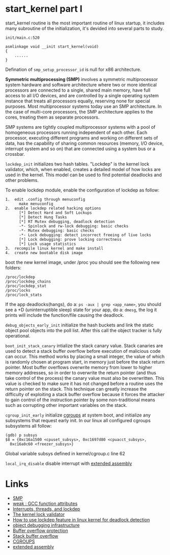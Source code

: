 # start\_kernel part I

start\_kernel routine is the most important routine of linux startup, it includes many subroutine of the initialization, it's devided into several parts to study.

```start_kernel
init/main.c:520

asmlinkage void __init start_kernel(void)
{
    ......
}
```

Defination of `smp_setup_processor_id` is null for x86 architecture.

**Symmetric multiprocessing \(SMP\)** involves a symmetric multiprocessor system hardware and software architecture where two or more identical processors are connected to a single, shared main memory, have full access to all I/O devices, and are controlled by a single operating system instance that treats all processors equally, reserving none for special purposes. Most multiprocessor systems today use an SMP architecture. In the case of multi-core processors, the SMP architecture applies to the cores, treating them as separate processors.

SMP systems are tightly coupled multiprocessor systems with a pool of homogeneous processors running independent of each other. Each processor, executing different programs and working on different sets of data, has the capability of sharing common resources \(memory, I/O device, interrupt system and so on\) that are connected using a system bus or a crossbar.

`lockdep_init` initializes two hash tables. "Lockdep" is the kernel lock validator, which, when enabled, creates a detailed model of how locks are used in the kernel. This model can be used to find potential deadlocks and other problems.

To enable lockdep module, enable the configuration of lockdep as follow:

```enable_lockdep
1.  edit .config through menuconfig
      make menuconfig
2.  enable lockdep related hacking options
      [*] Detect Hard and Soft Lockups
      [*] Detect Hung Tasks
      [*] RT Mutex debugging, deadlock detection
      -*- Spinlock and rw-lock debugging: basic checks
      -*- Mutex debugging: basic checks
      -*- Lock debugging: detect incorrect freeing of live locks
      [*] Lock debugging: prove locking correctness
      [*] Lock usage statistics
3.  recompile linux kernel and make install
4.  create new bootable disk image
```

boot the new kernel image, under /proc you should see the following new folders:

```lockdep_folders_under_proc
/proc/lockdep
/proc/lockdep_chains
/proc/lockdep_stat
/proc/locks
/proc/lock_stats
```

If the app deadlocks(hangs), do a: `ps -aux | grep <app_name>`, you should see a +D (uninterruptible sleep) state for your app, do a: `dmesg`, the log it prints will include the function/file causing the deadlock.

`debug_objects_early_init` initialize the hash buckets and link the static object pool objects into the poll list. After this call the object tracker is fully operational.

`boot_init_stack_canary` intialize the stack canary value. Stack canaries are used to detect a stack buffer overflow before execution of malicious code can occur. This method works by placing a small integer, the value of which is randomly chosen at program start, in memory just before the stack return pointer. Most buffer overflows overwrite memory from lower to higher memory addresses, so in order to overwrite the return pointer (and thus take control of the process) the canary value must also be overwritten. This value is checked to make sure it has not changed before a routine uses the return pointer on the stack. This technique can greatly increase the difficulty of exploiting a stack buffer overflow because it forces the attacker to gain control of the instruction pointer by some non-traditional means such as corrupting other important variables on the stack.

`cgroup_init_early` initialize [cgroups](https://www.kernel.org/doc/Documentation/cgroup-v1/cgroups.txt) at system boot, and initialize any subsystems that request early init. In our linux all configured cgroups subsystems all follow:

```
(gdb) p subsys
$8 = {0xc16a1500 <cpuset_subsys>, 0xc1697d80 <cpuacct_subsys>, 
  0xc16a0c60 <freezer_subsys>}
```

Global variable subsys defined in kernel/cgroup.c line 62

`local_irq_disable` disable interrupt with [extended assembly](http://www.ibiblio.org/gferg/ldp/GCC-Inline-Assembly-HOWTO.html)

# Links

* [SMP](https://en.wikipedia.org/wiki/Symmetric_multiprocessing)
* [weak : GCC function attributes](https://gcc.gnu.org/onlinedocs/gcc-3.2/gcc/Function-Attributes.html)
* [Interrupts, threads, and lockdep](https://lwn.net/Articles/321663/)
* [The kernel lock validator](https://lwn.net/Articles/185666/)
* [How to use lockdep feature in linux kernel for deadlock detection](http://stackoverflow.com/questions/20892822/how-to-use-lockdep-feature-in-linux-kernel-for-deadlock-detection)
* [object debugging infrastructure](https://lwn.net/Articles/271582/)
* [Buffer overflow protection](https://en.wikipedia.org/wiki/Buffer_overflow_protection#Canaries)
* [Stack buffer overflow](https://en.wikipedia.org/wiki/Stack_buffer_overflow)
* [CGROUPS](https://www.kernel.org/doc/Documentation/cgroup-v1/cgroups.txt)
* [extended assembly](http://www.ibiblio.org/gferg/ldp/GCC-Inline-Assembly-HOWTO.html)


